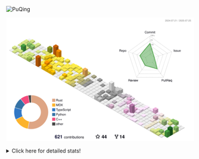 ![PuQing](https://user-images.githubusercontent.com/27223114/171565019-9a56fae6-b08b-421f-99db-7e830da42371.png)

![](./profile-3d-contrib/profile-season-animate.svg)

<details>
<summary>Click here for detailed stats!</summary>

<!--START_SECTION:waka-->
![Lines of code](https://img.shields.io/badge/From%20Hello%20World%20I%27ve%20Written-2.4%20million%20lines%20of%20code-blue)

**🐱 My GitHub Data** 

> 📦 451.3 kB Used in GitHub's Storage 
 > 
> 🏆 297 Contributions in the Year 2025
 > 
> 🚫 Not Opted to Hire
 > 
> 📜 40 Public Repositories 
 > 
> 🔑 34 Private Repositories 
 > 
**I'm an Early 🐤** 

```text
🌞 Morning                887 commits         ██░░░░░░░░░░░░░░░░░░░░░░░   09.88 % 
🌆 Daytime                3896 commits        ███████████░░░░░░░░░░░░░░   43.41 % 
🌃 Evening                2085 commits        ██████░░░░░░░░░░░░░░░░░░░   23.23 % 
🌙 Night                  2106 commits        ██████░░░░░░░░░░░░░░░░░░░   23.47 % 
```


📊 **This Week I Spent My Time On** 

```text
💬 Programming Languages: 
Rust                     4 hrs 26 mins       █████░░░░░░░░░░░░░░░░░░░░   19.64 % 
Python                   3 hrs 13 mins       ████░░░░░░░░░░░░░░░░░░░░░   14.23 % 
JSON                     2 hrs 18 mins       ███░░░░░░░░░░░░░░░░░░░░░░   10.19 % 
Surfing                  2 hrs 15 mins       ██░░░░░░░░░░░░░░░░░░░░░░░   09.95 % 
Chat                     2 hrs 4 mins        ██░░░░░░░░░░░░░░░░░░░░░░░   09.20 % 

🔥 Editors: 
VS Code                  17 hrs 15 mins      ███████████████████░░░░░░   76.30 % 
Arc                      2 hrs 15 mins       ██░░░░░░░░░░░░░░░░░░░░░░░   09.95 % 
WeChat                   1 hr 49 mins        ██░░░░░░░░░░░░░░░░░░░░░░░   08.08 % 
Ghostty                  43 mins             █░░░░░░░░░░░░░░░░░░░░░░░░   03.19 % 
NetEaseMusic             15 mins             ░░░░░░░░░░░░░░░░░░░░░░░░░   01.16 % 

💻 Operating System: 
WSL                      8 hrs 35 mins       █████████░░░░░░░░░░░░░░░░   37.95 % 
Mac                      8 hrs 19 mins       █████████░░░░░░░░░░░░░░░░   36.78 % 
Linux                    5 hrs 43 mins       ██████░░░░░░░░░░░░░░░░░░░   25.27 % 
```


<!--END_SECTION:waka-->
</details>
